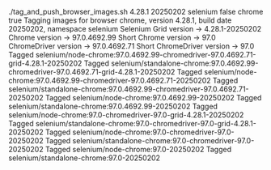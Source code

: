 ./tag_and_push_browser_images.sh 4.28.1 20250202 selenium false chrome true
Tagging images for browser chrome, version 4.28.1, build date 20250202, namespace selenium
Selenium Grid version -> 4.28.1-20250202
Chrome version -> 97.0.4692.99
Short Chrome version -> 97.0
ChromeDriver version -> 97.0.4692.71
Short ChromeDriver version -> 97.0
Tagged selenium/node-chrome:97.0.4692.99-chromedriver-97.0.4692.71-grid-4.28.1-20250202
Tagged selenium/standalone-chrome:97.0.4692.99-chromedriver-97.0.4692.71-grid-4.28.1-20250202
Tagged selenium/node-chrome:97.0.4692.99-chromedriver-97.0.4692.71-20250202
Tagged selenium/standalone-chrome:97.0.4692.99-chromedriver-97.0.4692.71-20250202
Tagged selenium/node-chrome:97.0.4692.99-20250202
Tagged selenium/standalone-chrome:97.0.4692.99-20250202
Tagged selenium/node-chrome:97.0-chromedriver-97.0-grid-4.28.1-20250202
Tagged selenium/standalone-chrome:97.0-chromedriver-97.0-grid-4.28.1-20250202
Tagged selenium/node-chrome:97.0-chromedriver-97.0-20250202
Tagged selenium/standalone-chrome:97.0-chromedriver-97.0-20250202
Tagged selenium/node-chrome:97.0-20250202
Tagged selenium/standalone-chrome:97.0-20250202
